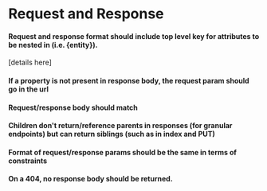 # Request and Response

#### Request and response format should include top level key for attributes to be nested in (i.e. {entity}).

\[details here\]

#### If a property is not present in response body, the request param should go in the url

#### Request/response body should match

#### Children don't return/reference parents in responses (for granular endpoints) but can return siblings (such as in index and PUT)

#### Format of request/response params should be the same in terms of constraints

#### On a 404, no response body should be returned.